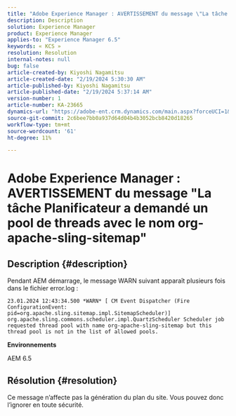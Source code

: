 ```yaml
---
title: "Adobe Experience Manager : AVERTISSEMENT du message \"La tâche Planificateur a demandé un pool de threads avec le nom org-apache-sling-sitemap\""
description: Description
solution: Experience Manager
product: Experience Manager
applies-to: "Experience Manager 6.5"
keywords: « KCS »
resolution: Resolution
internal-notes: null
bug: false
article-created-by: Kiyoshi Nagamitsu
article-created-date: "2/19/2024 5:30:30 AM"
article-published-by: Kiyoshi Nagamitsu
article-published-date: "2/19/2024 5:37:14 AM"
version-number: 1
article-number: KA-23665
dynamics-url: "https://adobe-ent.crm.dynamics.com/main.aspx?forceUCI=1&pagetype=entityrecord&etn=knowledgearticle&id=1069c7fc-e7ce-ee11-9079-6045bd0067ea"
source-git-commit: 2c6bee7bb0a937d64d04b4b3052bcb8420d18265
workflow-type: tm+mt
source-wordcount: '61'
ht-degree: 11%

---
```


# Adobe Experience Manager : AVERTISSEMENT du message &quot;La tâche Planificateur a demandé un pool de threads avec le nom org-apache-sling-sitemap&quot;

## Description {#description}


Pendant AEM démarrage, le message WARN suivant apparaît plusieurs fois dans le fichier error.log :


```
23.01.2024 12:43:34.500 *WARN* [ CM Event Dispatcher (Fire ConfigurationEvent: pid=org.apache.sling.sitemap.impl.SitemapScheduler)]  org.apache.sling.commons.scheduler.impl.QuartzScheduler Scheduler job requested thread pool with name org-apache-sling-sitemap but this thread pool is not in the list of allowed pools.
```


<b>Environnements</b>

AEM 6.5


## Résolution {#resolution}


Ce message n’affecte pas la génération du plan du site. Vous pouvez donc l’ignorer en toute sécurité.
